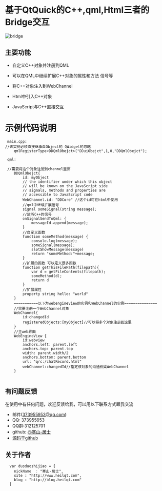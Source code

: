 # 基于QtQuick的C++,qml,Html三者的Bridge交互

![bridge](http://qtddui.b0.upaiyun.com/gitdir/bridge.png)

## 主要功能

* 自定义C++对象并注册到QML

* 可以在QML中继续扩展C++对象的属性和方法 信号等

* 将C++对象注入到WebChannel

* Html中引入C++对象

* JavaScript与C++直接交互

# 示例代码说明

```
 main.cpp:
//该实例必须直接继承自Object的 QWidget的忽略
	qmlRegisterType<DDQmlObejct>("DDuiObejct",1,0,"DDQmlObejct");

 qml:
 
 //需要将这个对象注册到channel里面
    DDQmlObejct{
        id: myObject
        // the identifier under which this object
        // will be known on the JavaScript side
        // signals, methods and properties are
        // accessible to JavaScript code
        WebChannel.id: "DDCore" //这个id可在html中使用
        //qml中继续扩展信号
        signal someSignal(string message);
        //监听C++的信号
        onSignalSendToQml: {
            messageId.append(message);
        }
        //自定义函数
        function someMethod(message) {
            console.log(message);
            someSignal(message);
            slotShowMessage(message)
            return "someMethod:"+message;
        }
        //扩展的函数 可以定义很多函数
        function getThisFilePath(filepath){
            var d = getFileContents(filepath);
            someMethod(d);
            return d
        }
        //扩展属性
        property string hello: "world"
    }
	===========以下为webengineview的实例和WebChannel的实例===============
    //需要注册一个WebChannel对象
    WebChannel{
        id:changedId
        registeredObjects:[myObject]//可以将多个对象注册到这里
    }
    //主web界面
    WebEngineView {
        id:webview
        anchors.left: parent.left
        anchors.top: parent.top
        width: parent.width/2
        anchors.bottom: parent.bottom
        url: "qrc:/chatRecord.html"
        webChannel:changedId//指定该对象的沟通桥梁WebChannel
    }
    
```

## 有问题反馈

在使用中有任何问题，欢迎反馈给我，可以用以下联系方式跟我交流

* 邮件(373955953@qq.com)
* QQ: 373955953
* QQ群:312125701
* github: [@寒山-居士](https://github.com/toby20130333)
* [源码于github](https://github.com/toby20130333/QtQuickExample)

## 关于作者

```
  var duoduozhijiao = {
    nickName  : "寒山-居士",
    site : "http://www.heilqt.com",
    blog : "http://blog.heilqt.com"
  }

```

